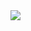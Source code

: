 <img src="https://github.com/brunaprogrammer/Recriando-a-pagina-inicial-do-Instagram/blob/master/imagens/Capturar.PNG">
